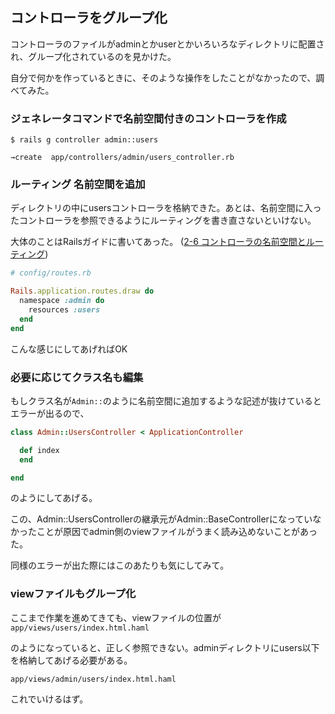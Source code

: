 ## コントローラをグループ化

コントローラのファイルがadminとかuserとかいろいろなディレクトリに配置され、グループ化されているのを見かけた。

自分で何かを作っているときに、そのような操作をしたことがなかったので、調べてみた。


### ジェネレータコマンドで名前空間付きのコントローラを作成

```
$ rails g controller admin::users

→create  app/controllers/admin/users_controller.rb
```

### ルーティング 名前空間を追加

ディレクトリの中にusersコントローラを格納できた。あとは、名前空間に入ったコントローラを参照できるようにルーティングを書き直さないといけない。

大体のことはRailsガイドに書いてあった。
([2-6 コントローラの名前空間とルーティング](https://railsguides.jp/routing.html#%E3%82%B3%E3%83%B3%E3%83%88%E3%83%AD%E3%83%BC%E3%83%A9%E3%81%AE%E5%90%8D%E5%89%8D%E7%A9%BA%E9%96%93%E3%81%A8%E3%83%AB%E3%83%BC%E3%83%86%E3%82%A3%E3%83%B3%E3%82%B0))

``` ruby
# config/routes.rb

Rails.application.routes.draw do
  namespace :admin do
    resources :users
  end
end
```

こんな感じにしてあげればOK

### 必要に応じてクラス名も編集

もしクラス名が`Admin::`のように名前空間に追加するような記述が抜けているとエラーが出るので、

``` ruby
class Admin::UsersController < ApplicationController

  def index
  end

end
```

のようにしてあげる。

この、Admin::UsersControllerの継承元がAdmin::BaseControllerになっていなかったことが原因でadmin側のviewファイルがうまく読み込めないことがあった。

同様のエラーが出た際にはこのあたりも気にしてみて。

### viewファイルもグループ化

ここまで作業を進めてきても、viewファイルの位置が`app/views/users/index.html.haml`

のようになっていると、正しく参照できない。adminディレクトリにusers以下を格納してあげる必要がある。

`app/views/admin/users/index.html.haml`

これでいけるはず。




